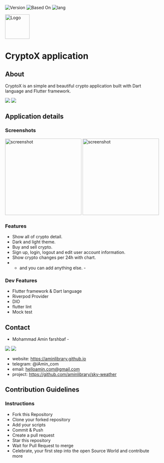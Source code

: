![Version](https://img.shields.io/badge/version-03.12.06.1-yellow)
![Based On](https://img.shields.io/badge/Base-Flutter-blue)
![lang](https://img.shields.io/badge/lang-dart-9cf)

<img src="https://github.com/user-attachments/assets/d8ae4c94-945a-4e6b-82ad-217be978263c" alt="Logo" width="80" height="80">

# CryptoX application

## About
CryptoX is an simple and beautiful crypto application built with Dart language and Flutter framework.

<p>
<img src="https://img.icons8.com/color/35/000000/flutter.png"/> 
<img src="https://img.icons8.com/color/35/000000/dart.png"/> 
</p>

## Application details 

### Screenshots
<div display: "inline-block";>
<img src="https://github.com/user-attachments/assets/368ae02d-0c10-4c0f-8ea7-8b8ec5b0b162" alt="screenshot" width="250">
<img src="https://github.com/user-attachments/assets/c9cd89db-393b-4d03-a2b3-d13bde685e15" alt="screenshot" width="250">
</div>


### Features
* Show all of crypto detail.
* Dark and light theme.
* Buy and sell crypto.
* Sign up, login, logout and edit user account information.
* Show crypto changes per 24h with chart.
* - and you can add anything else. -

### Dev Features
* Flutter framework & Dart language
* Riverpod Provider
* DIO
* flutter lint
* Mock test

## Contact
- Mohammad Amin farshbaf -
<p align="left">  
<a href="https://t.me/iAmin_com" target="blank"><img src="https://img.icons8.com/color/35/000000/telegram-app--v1.png"/></a>
<a href="mailto:helloamin.com@gmail.com" target="blank"><img src="https://img.icons8.com/color/35/000000/gmail.png"/></a>
</p>

* website: https://aminlibrary.github.io
* telegram: @iAmin_com
* email: helloamin.com@gmail.com
* project: https://github.com/aminlibrary/sky-weather

## Contribution Guidelines

### Instructions

- Fork this Repository
- Clone your forked repository
- Add your scripts
- Commit & Push
- Create a pull request
- Star this repository
- Wait for Pull Request to merge
- Celebrate, your first step into the open Source World and contribute more
